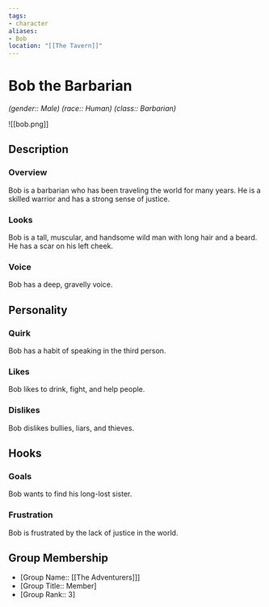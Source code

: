```yaml
---
tags:
- character
aliases:
- Bob
location: "[[The Tavern]]"
---
```


# Bob the Barbarian

_(gender:: Male) (race:: Human) (class:: Barbarian)_

![[bob.png]]

## Description

### Overview

Bob is a barbarian who has been traveling the world for many years. He is a skilled warrior and has a strong sense of justice.

### Looks

Bob is a tall, muscular, and handsome wild man with long hair and a beard. He has a scar on his left cheek.

### Voice

Bob has a deep, gravelly voice.

## Personality

### Quirk

Bob has a habit of speaking in the third person.

### Likes

Bob likes to drink, fight, and help people.

### Dislikes

Bob dislikes bullies, liars, and thieves.

## Hooks

### Goals

Bob wants to find his long-lost sister.

### Frustration

Bob is frustrated by the lack of justice in the world.

## Group Membership

- [Group Name:: [[The Adventurers]]]
- [Group Title:: Member]
- [Group Rank:: 3]
